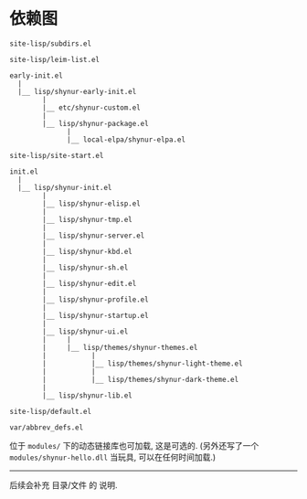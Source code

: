 # 依赖图

```
site-lisp/subdirs.el

site-lisp/leim-list.el

early-init.el
  |
  |__ lisp/shynur-early-init.el
        |
        |__ etc/shynur-custom.el
        |
        |__ lisp/shynur-package.el
              |
              |__ local-elpa/shynur-elpa.el

site-lisp/site-start.el

init.el
  |
  |__ lisp/shynur-init.el
        |
        |__ lisp/shynur-elisp.el
        |
        |__ lisp/shynur-tmp.el
        |
        |__ lisp/shynur-server.el
        |
        |__ lisp/shynur-kbd.el
        |
        |__ lisp/shynur-sh.el
        |
        |__ lisp/shynur-edit.el
        |
        |__ lisp/shynur-profile.el
        |
        |__ lisp/shynur-startup.el
        |
        |__ lisp/shynur-ui.el
        |     |
        |     |__ lisp/themes/shynur-themes.el
        |           |
        |           |__ lisp/themes/shynur-light-theme.el
        |           |
        |           |__ lisp/themes/shynur-dark-theme.el
        |
        |__ lisp/shynur-lib.el

site-lisp/default.el

var/abbrev_defs.el
```

位于 `modules/` 下的动态链接库也可加载, 这是可选的.
(另外还写了一个 `modules/shynur-hello.dll` 当玩具, 可以在任何时间加载.)

___

后续会补充 目录/文件 的 说明.

<!-- Local Variables: -->
<!-- coding: utf-8-unix -->
<!-- End: -->
